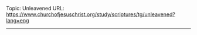 Topic: Unleavened
URL: https://www.churchofjesuschrist.org/study/scriptures/tg/unleavened?lang=eng

---

